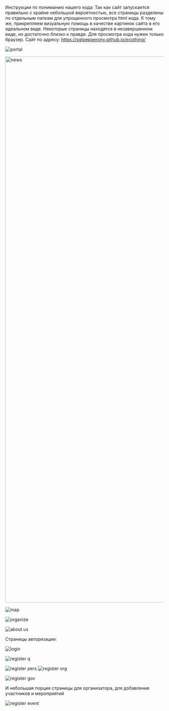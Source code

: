 Инструкции по пониманию нашего кода:
Так как сайт запускается правильно с крайне небольшой вероятностью, все страницы разделены по отдельным папкам для упрощенного просмотра html кода. 
К тому же, прикрепляем визуальную помощь в качестве картинок сайта в его идеальном виде. Некоторые страницы находятся в незавершенном виде,
но достаточно близко к правде. Для просмотра кода нужен только браузер.
Сайт по адресу: https://sgtpepperony.github.io/ecothing/

![portal](https://github.com/user-attachments/assets/876d358c-8eb3-4a06-acd9-c842f4800eda)

<img width="1728" alt="news" src="https://github.com/user-attachments/assets/e875cd9b-b9d5-4716-8bcd-094fcb83bc9c">

![map](https://github.com/user-attachments/assets/c867e083-8d69-422e-80b1-4d8fd0474173)

![organize](https://github.com/user-attachments/assets/1e233105-778e-4e91-8df1-380e5dfd191d)

![about us](https://github.com/user-attachments/assets/b17334b1-9494-475d-b921-b0ecc9311fc7)

Страницы авторизации:

![login](https://github.com/user-attachments/assets/b66e8328-0ab1-46de-bbf7-4e04309b51bf)

![register q](https://github.com/user-attachments/assets/05945983-7f9f-46de-a83d-81f7e9e60121)

![register pers](https://github.com/user-attachments/assets/7b87a002-cb86-49fd-96a5-e926d8a16702)
![register org](https://github.com/user-attachments/assets/14c608da-f641-4895-bd6a-a78b5cf99043)

![register gov](https://github.com/user-attachments/assets/275f7d18-b1f2-432c-8f50-c7660b3a0883)


И небольшая порция страницы для организатора, для добавления участников и мероприятий

![register event](https://github.com/user-attachments/assets/1645b155-13cb-4b12-be6c-ea7f8e2f7e9b)
